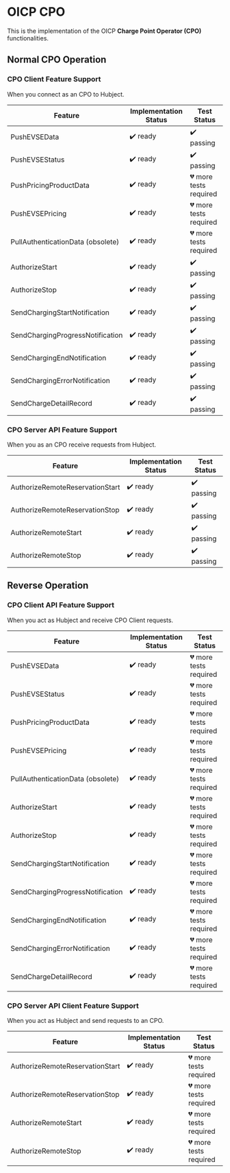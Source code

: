 # OICP CPO

This is the implementation of the OICP **Charge Point Operator (CPO)** functionalities.

## Normal CPO Operation

### CPO Client Feature Support

When you connect as an CPO to Hubject.

| Feature                           | Implementation Status    | Test Status                        |
| --------------------------------- | ------------------------ | ---------------------------------- |
| PushEVSEData                      | :heavy_check_mark: ready | :heavy_check_mark: passing         |
| PushEVSEStatus                    | :heavy_check_mark: ready | :heavy_check_mark: passing         |
| PushPricingProductData            | :heavy_check_mark: ready | :broken_heart: more tests required |
| PushEVSEPricing                   | :heavy_check_mark: ready | :broken_heart: more tests required |
| PullAuthenticationData (obsolete) | :heavy_check_mark: ready | :broken_heart: more tests required |
| AuthorizeStart                    | :heavy_check_mark: ready | :heavy_check_mark: passing         |
| AuthorizeStop                     | :heavy_check_mark: ready | :heavy_check_mark: passing         |
| SendChargingStartNotification     | :heavy_check_mark: ready | :heavy_check_mark: passing         |
| SendChargingProgressNotification  | :heavy_check_mark: ready | :heavy_check_mark: passing         |
| SendChargingEndNotification       | :heavy_check_mark: ready | :heavy_check_mark: passing         |
| SendChargingErrorNotification     | :heavy_check_mark: ready | :heavy_check_mark: passing         |
| SendChargeDetailRecord            | :heavy_check_mark: ready | :heavy_check_mark: passing         |


### CPO Server API Feature Support

When you as an CPO receive requests from Hubject.

| Feature                         | Implementation Status    | Test Status                        |
| ------------------------------- | ------------------------ | ---------------------------------- |
| AuthorizeRemoteReservationStart | :heavy_check_mark: ready | :heavy_check_mark: passing         |
| AuthorizeRemoteReservationStop  | :heavy_check_mark: ready | :heavy_check_mark: passing         |
| AuthorizeRemoteStart            | :heavy_check_mark: ready | :heavy_check_mark: passing         |
| AuthorizeRemoteStop             | :heavy_check_mark: ready | :heavy_check_mark: passing         |




## Reverse Operation

### CPO Client API Feature Support

When you act as Hubject and receive CPO Client requests.

| Feature                           | Implementation Status    | Test Status                        |
| --------------------------------- | ------------------------ | ---------------------------------- |
| PushEVSEData                      | :heavy_check_mark: ready | :broken_heart: more tests required |
| PushEVSEStatus                    | :heavy_check_mark: ready | :broken_heart: more tests required |
| PushPricingProductData            | :heavy_check_mark: ready | :broken_heart: more tests required |
| PushEVSEPricing                   | :heavy_check_mark: ready | :broken_heart: more tests required |
| PullAuthenticationData (obsolete) | :heavy_check_mark: ready | :broken_heart: more tests required |
| AuthorizeStart                    | :heavy_check_mark: ready | :broken_heart: more tests required |
| AuthorizeStop                     | :heavy_check_mark: ready | :broken_heart: more tests required |
| SendChargingStartNotification     | :heavy_check_mark: ready | :broken_heart: more tests required |
| SendChargingProgressNotification  | :heavy_check_mark: ready | :broken_heart: more tests required |
| SendChargingEndNotification       | :heavy_check_mark: ready | :broken_heart: more tests required |
| SendChargingErrorNotification     | :heavy_check_mark: ready | :broken_heart: more tests required |
| SendChargeDetailRecord            | :heavy_check_mark: ready | :broken_heart: more tests required |


### CPO Server API Client Feature Support

When you act as Hubject and send requests to an CPO.

| Feature                         | Implementation Status    | Test Status                        |
| ------------------------------- | ------------------------ | ---------------------------------- |
| AuthorizeRemoteReservationStart | :heavy_check_mark: ready | :broken_heart: more tests required |
| AuthorizeRemoteReservationStop  | :heavy_check_mark: ready | :broken_heart: more tests required |
| AuthorizeRemoteStart            | :heavy_check_mark: ready | :broken_heart: more tests required |
| AuthorizeRemoteStop             | :heavy_check_mark: ready | :broken_heart: more tests required |

